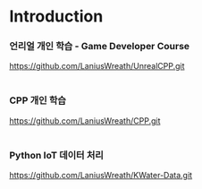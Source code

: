 # Introduction

### 언리얼 개인 학습 - Game Developer Course
https://github.com/LaniusWreath/UnrealCPP.git
<br>
<br>
### CPP 개인 학습
https://github.com/LaniusWreath/CPP.git
<br>
<br>
### Python IoT 데이터 처리
https://github.com/LaniusWreath/KWater-Data.git
